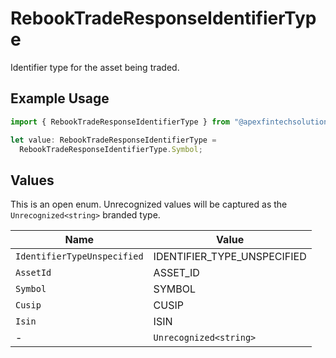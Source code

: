 # RebookTradeResponseIdentifierType

Identifier type for the asset being traded.

## Example Usage

```typescript
import { RebookTradeResponseIdentifierType } from "@apexfintechsolutions/ascend-sdk/models/components";

let value: RebookTradeResponseIdentifierType =
  RebookTradeResponseIdentifierType.Symbol;
```

## Values

This is an open enum. Unrecognized values will be captured as the `Unrecognized<string>` branded type.

| Name                        | Value                       |
| --------------------------- | --------------------------- |
| `IdentifierTypeUnspecified` | IDENTIFIER_TYPE_UNSPECIFIED |
| `AssetId`                   | ASSET_ID                    |
| `Symbol`                    | SYMBOL                      |
| `Cusip`                     | CUSIP                       |
| `Isin`                      | ISIN                        |
| -                           | `Unrecognized<string>`      |